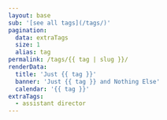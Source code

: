 ```yaml
---
layout: base
sub: '[see all tags](/tags/)'
pagination:
  data: extraTags
  size: 1
  alias: tag
permalink: /tags/{{ tag | slug }}/
renderData:
  title: 'Just {{ tag }}'
  banner: 'Just {{ tag }} and Nothing Else'
  calendar: '{{ tag }}'
extraTags:
  - assistant director
---
```

